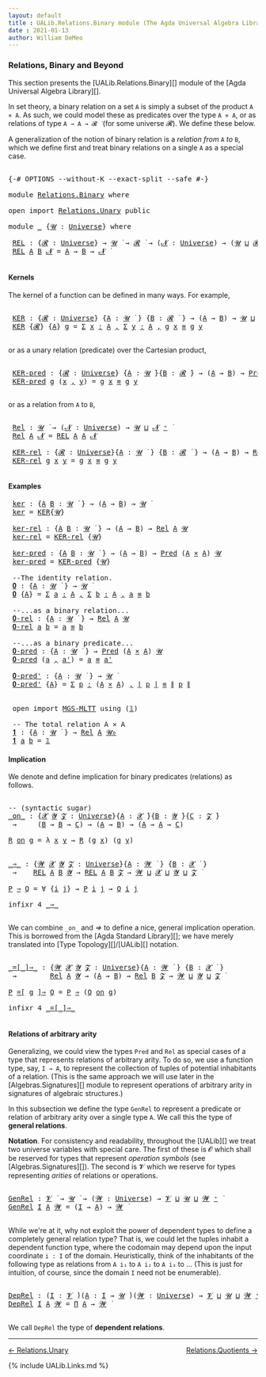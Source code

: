 ```yaml
---
layout: default
title : UALib.Relations.Binary module (The Agda Universal Algebra Library)
date : 2021-01-13
author: William DeMeo
---
```


### <a id="relations-binary-and-higher">Relations, Binary and Beyond</a>

This section presents the [UALib.Relations.Binary][] module of the [Agda Universal Algebra Library][].

In set theory, a binary relation on a set `A` is simply a subset of the product `A × A`.  As such, we could model these as predicates over the type `A × A`, or as relations of type `A → A → 𝓡 ̇` (for some universe 𝓡). We define these below.

A generalization of the notion of binary relation is a *relation from* `A` *to* `B`, which we define first and treat binary relations on a single `A` as a special case.

<pre class="Agda">

<a id="745" class="Symbol">{-#</a> <a id="749" class="Keyword">OPTIONS</a> <a id="757" class="Pragma">--without-K</a> <a id="769" class="Pragma">--exact-split</a> <a id="783" class="Pragma">--safe</a> <a id="790" class="Symbol">#-}</a>

<a id="795" class="Keyword">module</a> <a id="802" href="Relations.Binary.html" class="Module">Relations.Binary</a> <a id="819" class="Keyword">where</a>

<a id="826" class="Keyword">open</a> <a id="831" class="Keyword">import</a> <a id="838" href="Relations.Unary.html" class="Module">Relations.Unary</a> <a id="854" class="Keyword">public</a>

<a id="862" class="Keyword">module</a> <a id="869" href="Relations.Binary.html#869" class="Module">_</a> <a id="871" class="Symbol">{</a><a id="872" href="Relations.Binary.html#872" class="Bound">𝓤</a> <a id="874" class="Symbol">:</a> <a id="876" href="Agda.Primitive.html#423" class="Postulate">Universe</a><a id="884" class="Symbol">}</a> <a id="886" class="Keyword">where</a>

 <a id="894" href="Relations.Binary.html#894" class="Function">REL</a> <a id="898" class="Symbol">:</a> <a id="900" class="Symbol">{</a><a id="901" href="Relations.Binary.html#901" class="Bound">𝓡</a> <a id="903" class="Symbol">:</a> <a id="905" href="Agda.Primitive.html#423" class="Postulate">Universe</a><a id="913" class="Symbol">}</a> <a id="915" class="Symbol">→</a> <a id="917" href="Relations.Binary.html#872" class="Bound">𝓤</a> <a id="919" href="Universes.html#403" class="Function Operator">̇</a> <a id="921" class="Symbol">→</a> <a id="923" href="Relations.Binary.html#901" class="Bound">𝓡</a> <a id="925" href="Universes.html#403" class="Function Operator">̇</a> <a id="927" class="Symbol">→</a> <a id="929" class="Symbol">(</a><a id="930" href="Relations.Binary.html#930" class="Bound">𝓝</a> <a id="932" class="Symbol">:</a> <a id="934" href="Agda.Primitive.html#423" class="Postulate">Universe</a><a id="942" class="Symbol">)</a> <a id="944" class="Symbol">→</a> <a id="946" class="Symbol">(</a><a id="947" href="Relations.Binary.html#872" class="Bound">𝓤</a> <a id="949" href="Agda.Primitive.html#636" class="Primitive Operator">⊔</a> <a id="951" href="Relations.Binary.html#901" class="Bound">𝓡</a> <a id="953" href="Agda.Primitive.html#636" class="Primitive Operator">⊔</a> <a id="955" href="Relations.Binary.html#930" class="Bound">𝓝</a> <a id="957" href="Agda.Primitive.html#606" class="Primitive Operator">⁺</a><a id="958" class="Symbol">)</a> <a id="960" href="Universes.html#403" class="Function Operator">̇</a>
 <a id="963" href="Relations.Binary.html#894" class="Function">REL</a> <a id="967" href="Relations.Binary.html#967" class="Bound">A</a> <a id="969" href="Relations.Binary.html#969" class="Bound">B</a> <a id="971" href="Relations.Binary.html#971" class="Bound">𝓝</a> <a id="973" class="Symbol">=</a> <a id="975" href="Relations.Binary.html#967" class="Bound">A</a> <a id="977" class="Symbol">→</a> <a id="979" href="Relations.Binary.html#969" class="Bound">B</a> <a id="981" class="Symbol">→</a> <a id="983" href="Relations.Binary.html#971" class="Bound">𝓝</a> <a id="985" href="Universes.html#403" class="Function Operator">̇</a>

</pre>


#### <a id="kernels">Kernels</a>

The kernel of a function can be defined in many ways. For example,

<pre class="Agda">

 <a id="1118" href="Relations.Binary.html#1118" class="Function">KER</a> <a id="1122" class="Symbol">:</a> <a id="1124" class="Symbol">{</a><a id="1125" href="Relations.Binary.html#1125" class="Bound">𝓡</a> <a id="1127" class="Symbol">:</a> <a id="1129" href="Agda.Primitive.html#423" class="Postulate">Universe</a><a id="1137" class="Symbol">}</a> <a id="1139" class="Symbol">{</a><a id="1140" href="Relations.Binary.html#1140" class="Bound">A</a> <a id="1142" class="Symbol">:</a> <a id="1144" href="Relations.Binary.html#872" class="Bound">𝓤</a> <a id="1146" href="Universes.html#403" class="Function Operator">̇</a> <a id="1148" class="Symbol">}</a> <a id="1150" class="Symbol">{</a><a id="1151" href="Relations.Binary.html#1151" class="Bound">B</a> <a id="1153" class="Symbol">:</a> <a id="1155" href="Relations.Binary.html#1125" class="Bound">𝓡</a> <a id="1157" href="Universes.html#403" class="Function Operator">̇</a> <a id="1159" class="Symbol">}</a> <a id="1161" class="Symbol">→</a> <a id="1163" class="Symbol">(</a><a id="1164" href="Relations.Binary.html#1140" class="Bound">A</a> <a id="1166" class="Symbol">→</a> <a id="1168" href="Relations.Binary.html#1151" class="Bound">B</a><a id="1169" class="Symbol">)</a> <a id="1171" class="Symbol">→</a> <a id="1173" href="Relations.Binary.html#872" class="Bound">𝓤</a> <a id="1175" href="Agda.Primitive.html#636" class="Primitive Operator">⊔</a> <a id="1177" href="Relations.Binary.html#1125" class="Bound">𝓡</a> <a id="1179" href="Universes.html#403" class="Function Operator">̇</a>
 <a id="1182" href="Relations.Binary.html#1118" class="Function">KER</a> <a id="1186" class="Symbol">{</a><a id="1187" href="Relations.Binary.html#1187" class="Bound">𝓡</a><a id="1188" class="Symbol">}</a> <a id="1190" class="Symbol">{</a><a id="1191" href="Relations.Binary.html#1191" class="Bound">A</a><a id="1192" class="Symbol">}</a> <a id="1194" href="Relations.Binary.html#1194" class="Bound">g</a> <a id="1196" class="Symbol">=</a> <a id="1198" href="MGS-MLTT.html#3074" class="Function">Σ</a> <a id="1200" href="Relations.Binary.html#1200" class="Bound">x</a> <a id="1202" href="MGS-MLTT.html#3074" class="Function">꞉</a> <a id="1204" href="Relations.Binary.html#1191" class="Bound">A</a> <a id="1206" href="MGS-MLTT.html#3074" class="Function">,</a> <a id="1208" href="MGS-MLTT.html#3074" class="Function">Σ</a> <a id="1210" href="Relations.Binary.html#1210" class="Bound">y</a> <a id="1212" href="MGS-MLTT.html#3074" class="Function">꞉</a> <a id="1214" href="Relations.Binary.html#1191" class="Bound">A</a> <a id="1216" href="MGS-MLTT.html#3074" class="Function">,</a> <a id="1218" href="Relations.Binary.html#1194" class="Bound">g</a> <a id="1220" href="Relations.Binary.html#1200" class="Bound">x</a> <a id="1222" href="Prelude.Inverses.html#620" class="Datatype Operator">≡</a> <a id="1224" href="Relations.Binary.html#1194" class="Bound">g</a> <a id="1226" href="Relations.Binary.html#1210" class="Bound">y</a>

</pre>

or as a unary relation (predicate) over the Cartesian product,

<pre class="Agda">

 <a id="1320" href="Relations.Binary.html#1320" class="Function">KER-pred</a> <a id="1329" class="Symbol">:</a> <a id="1331" class="Symbol">{</a><a id="1332" href="Relations.Binary.html#1332" class="Bound">𝓡</a> <a id="1334" class="Symbol">:</a> <a id="1336" href="Agda.Primitive.html#423" class="Postulate">Universe</a><a id="1344" class="Symbol">}</a> <a id="1346" class="Symbol">{</a><a id="1347" href="Relations.Binary.html#1347" class="Bound">A</a> <a id="1349" class="Symbol">:</a> <a id="1351" href="Relations.Binary.html#872" class="Bound">𝓤</a> <a id="1353" href="Universes.html#403" class="Function Operator">̇</a><a id="1354" class="Symbol">}{</a><a id="1356" href="Relations.Binary.html#1356" class="Bound">B</a> <a id="1358" class="Symbol">:</a> <a id="1360" href="Relations.Binary.html#1332" class="Bound">𝓡</a> <a id="1362" href="Universes.html#403" class="Function Operator">̇</a><a id="1363" class="Symbol">}</a> <a id="1365" class="Symbol">→</a> <a id="1367" class="Symbol">(</a><a id="1368" href="Relations.Binary.html#1347" class="Bound">A</a> <a id="1370" class="Symbol">→</a> <a id="1372" href="Relations.Binary.html#1356" class="Bound">B</a><a id="1373" class="Symbol">)</a> <a id="1375" class="Symbol">→</a> <a id="1377" href="Relations.Unary.html#1062" class="Function">Pred</a> <a id="1382" class="Symbol">(</a><a id="1383" href="Relations.Binary.html#1347" class="Bound">A</a> <a id="1385" href="MGS-MLTT.html#3515" class="Function Operator">×</a> <a id="1387" href="Relations.Binary.html#1347" class="Bound">A</a><a id="1388" class="Symbol">)</a> <a id="1390" href="Relations.Binary.html#1332" class="Bound">𝓡</a>
 <a id="1393" href="Relations.Binary.html#1320" class="Function">KER-pred</a> <a id="1402" href="Relations.Binary.html#1402" class="Bound">g</a> <a id="1404" class="Symbol">(</a><a id="1405" href="Relations.Binary.html#1405" class="Bound">x</a> <a id="1407" href="Prelude.Equality.html#463" class="InductiveConstructor Operator">,</a> <a id="1409" href="Relations.Binary.html#1409" class="Bound">y</a><a id="1410" class="Symbol">)</a> <a id="1412" class="Symbol">=</a> <a id="1414" href="Relations.Binary.html#1402" class="Bound">g</a> <a id="1416" href="Relations.Binary.html#1405" class="Bound">x</a> <a id="1418" href="Prelude.Inverses.html#620" class="Datatype Operator">≡</a> <a id="1420" href="Relations.Binary.html#1402" class="Bound">g</a> <a id="1422" href="Relations.Binary.html#1409" class="Bound">y</a>

</pre>

or as a relation from `A` to `B`,

<pre class="Agda">

 <a id="1487" href="Relations.Binary.html#1487" class="Function">Rel</a> <a id="1491" class="Symbol">:</a> <a id="1493" href="Relations.Binary.html#872" class="Bound">𝓤</a> <a id="1495" href="Universes.html#403" class="Function Operator">̇</a> <a id="1497" class="Symbol">→</a> <a id="1499" class="Symbol">(</a><a id="1500" href="Relations.Binary.html#1500" class="Bound">𝓝</a> <a id="1502" class="Symbol">:</a> <a id="1504" href="Agda.Primitive.html#423" class="Postulate">Universe</a><a id="1512" class="Symbol">)</a> <a id="1514" class="Symbol">→</a> <a id="1516" href="Relations.Binary.html#872" class="Bound">𝓤</a> <a id="1518" href="Agda.Primitive.html#636" class="Primitive Operator">⊔</a> <a id="1520" href="Relations.Binary.html#1500" class="Bound">𝓝</a> <a id="1522" href="Agda.Primitive.html#606" class="Primitive Operator">⁺</a> <a id="1524" href="Universes.html#403" class="Function Operator">̇</a>
 <a id="1527" href="Relations.Binary.html#1487" class="Function">Rel</a> <a id="1531" href="Relations.Binary.html#1531" class="Bound">A</a> <a id="1533" href="Relations.Binary.html#1533" class="Bound">𝓝</a> <a id="1535" class="Symbol">=</a> <a id="1537" href="Relations.Binary.html#894" class="Function">REL</a> <a id="1541" href="Relations.Binary.html#1531" class="Bound">A</a> <a id="1543" href="Relations.Binary.html#1531" class="Bound">A</a> <a id="1545" href="Relations.Binary.html#1533" class="Bound">𝓝</a>

 <a id="1549" href="Relations.Binary.html#1549" class="Function">KER-rel</a> <a id="1557" class="Symbol">:</a> <a id="1559" class="Symbol">{</a><a id="1560" href="Relations.Binary.html#1560" class="Bound">𝓡</a> <a id="1562" class="Symbol">:</a> <a id="1564" href="Agda.Primitive.html#423" class="Postulate">Universe</a><a id="1572" class="Symbol">}{</a><a id="1574" href="Relations.Binary.html#1574" class="Bound">A</a> <a id="1576" class="Symbol">:</a> <a id="1578" href="Relations.Binary.html#872" class="Bound">𝓤</a> <a id="1580" href="Universes.html#403" class="Function Operator">̇</a> <a id="1582" class="Symbol">}</a> <a id="1584" class="Symbol">{</a><a id="1585" href="Relations.Binary.html#1585" class="Bound">B</a> <a id="1587" class="Symbol">:</a> <a id="1589" href="Relations.Binary.html#1560" class="Bound">𝓡</a> <a id="1591" href="Universes.html#403" class="Function Operator">̇</a> <a id="1593" class="Symbol">}</a> <a id="1595" class="Symbol">→</a> <a id="1597" class="Symbol">(</a><a id="1598" href="Relations.Binary.html#1574" class="Bound">A</a> <a id="1600" class="Symbol">→</a> <a id="1602" href="Relations.Binary.html#1585" class="Bound">B</a><a id="1603" class="Symbol">)</a> <a id="1605" class="Symbol">→</a> <a id="1607" href="Relations.Binary.html#1487" class="Function">Rel</a> <a id="1611" href="Relations.Binary.html#1574" class="Bound">A</a> <a id="1613" href="Relations.Binary.html#1560" class="Bound">𝓡</a>
 <a id="1616" href="Relations.Binary.html#1549" class="Function">KER-rel</a> <a id="1624" href="Relations.Binary.html#1624" class="Bound">g</a> <a id="1626" href="Relations.Binary.html#1626" class="Bound">x</a> <a id="1628" href="Relations.Binary.html#1628" class="Bound">y</a> <a id="1630" class="Symbol">=</a> <a id="1632" href="Relations.Binary.html#1624" class="Bound">g</a> <a id="1634" href="Relations.Binary.html#1626" class="Bound">x</a> <a id="1636" href="Prelude.Inverses.html#620" class="Datatype Operator">≡</a> <a id="1638" href="Relations.Binary.html#1624" class="Bound">g</a> <a id="1640" href="Relations.Binary.html#1628" class="Bound">y</a>

</pre>

#### <a id="examples">Examples</a>

<pre class="Agda">
 <a id="1705" href="Relations.Binary.html#1705" class="Function">ker</a> <a id="1709" class="Symbol">:</a> <a id="1711" class="Symbol">{</a><a id="1712" href="Relations.Binary.html#1712" class="Bound">A</a> <a id="1714" href="Relations.Binary.html#1714" class="Bound">B</a> <a id="1716" class="Symbol">:</a> <a id="1718" href="Relations.Binary.html#872" class="Bound">𝓤</a> <a id="1720" href="Universes.html#403" class="Function Operator">̇</a> <a id="1722" class="Symbol">}</a> <a id="1724" class="Symbol">→</a> <a id="1726" class="Symbol">(</a><a id="1727" href="Relations.Binary.html#1712" class="Bound">A</a> <a id="1729" class="Symbol">→</a> <a id="1731" href="Relations.Binary.html#1714" class="Bound">B</a><a id="1732" class="Symbol">)</a> <a id="1734" class="Symbol">→</a> <a id="1736" href="Relations.Binary.html#872" class="Bound">𝓤</a> <a id="1738" href="Universes.html#403" class="Function Operator">̇</a>
 <a id="1741" href="Relations.Binary.html#1705" class="Function">ker</a> <a id="1745" class="Symbol">=</a> <a id="1747" href="Relations.Binary.html#1118" class="Function">KER</a><a id="1750" class="Symbol">{</a><a id="1751" href="Relations.Binary.html#872" class="Bound">𝓤</a><a id="1752" class="Symbol">}</a>

 <a id="1756" href="Relations.Binary.html#1756" class="Function">ker-rel</a> <a id="1764" class="Symbol">:</a> <a id="1766" class="Symbol">{</a><a id="1767" href="Relations.Binary.html#1767" class="Bound">A</a> <a id="1769" href="Relations.Binary.html#1769" class="Bound">B</a> <a id="1771" class="Symbol">:</a> <a id="1773" href="Relations.Binary.html#872" class="Bound">𝓤</a> <a id="1775" href="Universes.html#403" class="Function Operator">̇</a> <a id="1777" class="Symbol">}</a> <a id="1779" class="Symbol">→</a> <a id="1781" class="Symbol">(</a><a id="1782" href="Relations.Binary.html#1767" class="Bound">A</a> <a id="1784" class="Symbol">→</a> <a id="1786" href="Relations.Binary.html#1769" class="Bound">B</a><a id="1787" class="Symbol">)</a> <a id="1789" class="Symbol">→</a> <a id="1791" href="Relations.Binary.html#1487" class="Function">Rel</a> <a id="1795" href="Relations.Binary.html#1767" class="Bound">A</a> <a id="1797" href="Relations.Binary.html#872" class="Bound">𝓤</a>
 <a id="1800" href="Relations.Binary.html#1756" class="Function">ker-rel</a> <a id="1808" class="Symbol">=</a> <a id="1810" href="Relations.Binary.html#1549" class="Function">KER-rel</a> <a id="1818" class="Symbol">{</a><a id="1819" href="Relations.Binary.html#872" class="Bound">𝓤</a><a id="1820" class="Symbol">}</a>

 <a id="1824" href="Relations.Binary.html#1824" class="Function">ker-pred</a> <a id="1833" class="Symbol">:</a> <a id="1835" class="Symbol">{</a><a id="1836" href="Relations.Binary.html#1836" class="Bound">A</a> <a id="1838" href="Relations.Binary.html#1838" class="Bound">B</a> <a id="1840" class="Symbol">:</a> <a id="1842" href="Relations.Binary.html#872" class="Bound">𝓤</a> <a id="1844" href="Universes.html#403" class="Function Operator">̇</a> <a id="1846" class="Symbol">}</a> <a id="1848" class="Symbol">→</a> <a id="1850" class="Symbol">(</a><a id="1851" href="Relations.Binary.html#1836" class="Bound">A</a> <a id="1853" class="Symbol">→</a> <a id="1855" href="Relations.Binary.html#1838" class="Bound">B</a><a id="1856" class="Symbol">)</a> <a id="1858" class="Symbol">→</a> <a id="1860" href="Relations.Unary.html#1062" class="Function">Pred</a> <a id="1865" class="Symbol">(</a><a id="1866" href="Relations.Binary.html#1836" class="Bound">A</a> <a id="1868" href="MGS-MLTT.html#3515" class="Function Operator">×</a> <a id="1870" href="Relations.Binary.html#1836" class="Bound">A</a><a id="1871" class="Symbol">)</a> <a id="1873" href="Relations.Binary.html#872" class="Bound">𝓤</a>
 <a id="1876" href="Relations.Binary.html#1824" class="Function">ker-pred</a> <a id="1885" class="Symbol">=</a> <a id="1887" href="Relations.Binary.html#1320" class="Function">KER-pred</a> <a id="1896" class="Symbol">{</a><a id="1897" href="Relations.Binary.html#872" class="Bound">𝓤</a><a id="1898" class="Symbol">}</a>

 <a id="1902" class="Comment">--The identity relation.</a>
 <a id="1928" href="Relations.Binary.html#1928" class="Function">𝟎</a> <a id="1930" class="Symbol">:</a> <a id="1932" class="Symbol">{</a><a id="1933" href="Relations.Binary.html#1933" class="Bound">A</a> <a id="1935" class="Symbol">:</a> <a id="1937" href="Relations.Binary.html#872" class="Bound">𝓤</a> <a id="1939" href="Universes.html#403" class="Function Operator">̇</a> <a id="1941" class="Symbol">}</a> <a id="1943" class="Symbol">→</a> <a id="1945" href="Relations.Binary.html#872" class="Bound">𝓤</a> <a id="1947" href="Universes.html#403" class="Function Operator">̇</a>
 <a id="1950" href="Relations.Binary.html#1928" class="Function">𝟎</a> <a id="1952" class="Symbol">{</a><a id="1953" href="Relations.Binary.html#1953" class="Bound">A</a><a id="1954" class="Symbol">}</a> <a id="1956" class="Symbol">=</a> <a id="1958" href="MGS-MLTT.html#3074" class="Function">Σ</a> <a id="1960" href="Relations.Binary.html#1960" class="Bound">a</a> <a id="1962" href="MGS-MLTT.html#3074" class="Function">꞉</a> <a id="1964" href="Relations.Binary.html#1953" class="Bound">A</a> <a id="1966" href="MGS-MLTT.html#3074" class="Function">,</a> <a id="1968" href="MGS-MLTT.html#3074" class="Function">Σ</a> <a id="1970" href="Relations.Binary.html#1970" class="Bound">b</a> <a id="1972" href="MGS-MLTT.html#3074" class="Function">꞉</a> <a id="1974" href="Relations.Binary.html#1953" class="Bound">A</a> <a id="1976" href="MGS-MLTT.html#3074" class="Function">,</a> <a id="1978" href="Relations.Binary.html#1960" class="Bound">a</a> <a id="1980" href="Prelude.Inverses.html#620" class="Datatype Operator">≡</a> <a id="1982" href="Relations.Binary.html#1970" class="Bound">b</a>

 <a id="1986" class="Comment">--...as a binary relation...</a>
 <a id="2016" href="Relations.Binary.html#2016" class="Function">𝟎-rel</a> <a id="2022" class="Symbol">:</a> <a id="2024" class="Symbol">{</a><a id="2025" href="Relations.Binary.html#2025" class="Bound">A</a> <a id="2027" class="Symbol">:</a> <a id="2029" href="Relations.Binary.html#872" class="Bound">𝓤</a> <a id="2031" href="Universes.html#403" class="Function Operator">̇</a> <a id="2033" class="Symbol">}</a> <a id="2035" class="Symbol">→</a> <a id="2037" href="Relations.Binary.html#1487" class="Function">Rel</a> <a id="2041" href="Relations.Binary.html#2025" class="Bound">A</a> <a id="2043" href="Relations.Binary.html#872" class="Bound">𝓤</a>
 <a id="2046" href="Relations.Binary.html#2016" class="Function">𝟎-rel</a> <a id="2052" href="Relations.Binary.html#2052" class="Bound">a</a> <a id="2054" href="Relations.Binary.html#2054" class="Bound">b</a> <a id="2056" class="Symbol">=</a> <a id="2058" href="Relations.Binary.html#2052" class="Bound">a</a> <a id="2060" href="Prelude.Inverses.html#620" class="Datatype Operator">≡</a> <a id="2062" href="Relations.Binary.html#2054" class="Bound">b</a>

 <a id="2066" class="Comment">--...as a binary predicate...</a>
 <a id="2097" href="Relations.Binary.html#2097" class="Function">𝟎-pred</a> <a id="2104" class="Symbol">:</a> <a id="2106" class="Symbol">{</a><a id="2107" href="Relations.Binary.html#2107" class="Bound">A</a> <a id="2109" class="Symbol">:</a> <a id="2111" href="Relations.Binary.html#872" class="Bound">𝓤</a> <a id="2113" href="Universes.html#403" class="Function Operator">̇</a> <a id="2115" class="Symbol">}</a> <a id="2117" class="Symbol">→</a> <a id="2119" href="Relations.Unary.html#1062" class="Function">Pred</a> <a id="2124" class="Symbol">(</a><a id="2125" href="Relations.Binary.html#2107" class="Bound">A</a> <a id="2127" href="MGS-MLTT.html#3515" class="Function Operator">×</a> <a id="2129" href="Relations.Binary.html#2107" class="Bound">A</a><a id="2130" class="Symbol">)</a> <a id="2132" href="Relations.Binary.html#872" class="Bound">𝓤</a>
 <a id="2135" href="Relations.Binary.html#2097" class="Function">𝟎-pred</a> <a id="2142" class="Symbol">(</a><a id="2143" href="Relations.Binary.html#2143" class="Bound">a</a> <a id="2145" href="Prelude.Equality.html#463" class="InductiveConstructor Operator">,</a> <a id="2147" href="Relations.Binary.html#2147" class="Bound">a&#39;</a><a id="2149" class="Symbol">)</a> <a id="2151" class="Symbol">=</a> <a id="2153" href="Relations.Binary.html#2143" class="Bound">a</a> <a id="2155" href="Prelude.Inverses.html#620" class="Datatype Operator">≡</a> <a id="2157" href="Relations.Binary.html#2147" class="Bound">a&#39;</a>

 <a id="2162" href="Relations.Binary.html#2162" class="Function">𝟎-pred&#39;</a> <a id="2170" class="Symbol">:</a> <a id="2172" class="Symbol">{</a><a id="2173" href="Relations.Binary.html#2173" class="Bound">A</a> <a id="2175" class="Symbol">:</a> <a id="2177" href="Relations.Binary.html#872" class="Bound">𝓤</a> <a id="2179" href="Universes.html#403" class="Function Operator">̇</a> <a id="2181" class="Symbol">}</a> <a id="2183" class="Symbol">→</a> <a id="2185" href="Relations.Binary.html#872" class="Bound">𝓤</a> <a id="2187" href="Universes.html#403" class="Function Operator">̇</a>
 <a id="2190" href="Relations.Binary.html#2162" class="Function">𝟎-pred&#39;</a> <a id="2198" class="Symbol">{</a><a id="2199" href="Relations.Binary.html#2199" class="Bound">A</a><a id="2200" class="Symbol">}</a> <a id="2202" class="Symbol">=</a> <a id="2204" href="MGS-MLTT.html#3074" class="Function">Σ</a> <a id="2206" href="Relations.Binary.html#2206" class="Bound">p</a> <a id="2208" href="MGS-MLTT.html#3074" class="Function">꞉</a> <a id="2210" class="Symbol">(</a><a id="2211" href="Relations.Binary.html#2199" class="Bound">A</a> <a id="2213" href="MGS-MLTT.html#3515" class="Function Operator">×</a> <a id="2215" href="Relations.Binary.html#2199" class="Bound">A</a><a id="2216" class="Symbol">)</a> <a id="2218" href="MGS-MLTT.html#3074" class="Function">,</a> <a id="2220" href="Prelude.Preliminaries.html#13569" class="Function Operator">∣</a> <a id="2222" href="Relations.Binary.html#2206" class="Bound">p</a> <a id="2224" href="Prelude.Preliminaries.html#13569" class="Function Operator">∣</a> <a id="2226" href="Prelude.Inverses.html#620" class="Datatype Operator">≡</a> <a id="2228" href="Prelude.Preliminaries.html#13647" class="Function Operator">∥</a> <a id="2230" href="Relations.Binary.html#2206" class="Bound">p</a> <a id="2232" href="Prelude.Preliminaries.html#13647" class="Function Operator">∥</a>


 <a id="2237" class="Keyword">open</a> <a id="2242" class="Keyword">import</a> <a id="2249" href="MGS-MLTT.html" class="Module">MGS-MLTT</a> <a id="2258" class="Keyword">using</a> <a id="2264" class="Symbol">(</a><a id="2265" href="MGS-MLTT.html#408" class="Function">𝟙</a><a id="2266" class="Symbol">)</a>

 <a id="2270" class="Comment">-- The total relation A × A</a>
 <a id="2299" href="Relations.Binary.html#2299" class="Function">𝟏</a> <a id="2301" class="Symbol">:</a> <a id="2303" class="Symbol">{</a><a id="2304" href="Relations.Binary.html#2304" class="Bound">A</a> <a id="2306" class="Symbol">:</a> <a id="2308" href="Relations.Binary.html#872" class="Bound">𝓤</a> <a id="2310" href="Universes.html#403" class="Function Operator">̇</a> <a id="2312" class="Symbol">}</a> <a id="2314" class="Symbol">→</a> <a id="2316" href="Relations.Binary.html#1487" class="Function">Rel</a> <a id="2320" href="Relations.Binary.html#2304" class="Bound">A</a> <a id="2322" href="Agda.Primitive.html#590" class="Primitive">𝓤₀</a>
 <a id="2326" href="Relations.Binary.html#2299" class="Function">𝟏</a> <a id="2328" href="Relations.Binary.html#2328" class="Bound">a</a> <a id="2330" href="Relations.Binary.html#2330" class="Bound">b</a> <a id="2332" class="Symbol">=</a> <a id="2334" href="MGS-MLTT.html#408" class="Function">𝟙</a>
</pre>



#### <a id="implication">Implication</a>

We denote and define implication for binary predicates (relations) as follows.

<pre class="Agda">

<a id="2486" class="Comment">-- (syntactic sugar)</a>
<a id="_on_"></a><a id="2507" href="Relations.Binary.html#2507" class="Function Operator">_on_</a> <a id="2512" class="Symbol">:</a> <a id="2514" class="Symbol">{</a><a id="2515" href="Relations.Binary.html#2515" class="Bound">𝓧</a> <a id="2517" href="Relations.Binary.html#2517" class="Bound">𝓨</a> <a id="2519" href="Relations.Binary.html#2519" class="Bound">𝓩</a> <a id="2521" class="Symbol">:</a> <a id="2523" href="Agda.Primitive.html#423" class="Postulate">Universe</a><a id="2531" class="Symbol">}{</a><a id="2533" href="Relations.Binary.html#2533" class="Bound">A</a> <a id="2535" class="Symbol">:</a> <a id="2537" href="Relations.Binary.html#2515" class="Bound">𝓧</a> <a id="2539" href="Universes.html#403" class="Function Operator">̇</a><a id="2540" class="Symbol">}{</a><a id="2542" href="Relations.Binary.html#2542" class="Bound">B</a> <a id="2544" class="Symbol">:</a> <a id="2546" href="Relations.Binary.html#2517" class="Bound">𝓨</a> <a id="2548" href="Universes.html#403" class="Function Operator">̇</a><a id="2549" class="Symbol">}{</a><a id="2551" href="Relations.Binary.html#2551" class="Bound">C</a> <a id="2553" class="Symbol">:</a> <a id="2555" href="Relations.Binary.html#2519" class="Bound">𝓩</a> <a id="2557" href="Universes.html#403" class="Function Operator">̇</a><a id="2558" class="Symbol">}</a>
 <a id="2561" class="Symbol">→</a>     <a id="2567" class="Symbol">(</a><a id="2568" href="Relations.Binary.html#2542" class="Bound">B</a> <a id="2570" class="Symbol">→</a> <a id="2572" href="Relations.Binary.html#2542" class="Bound">B</a> <a id="2574" class="Symbol">→</a> <a id="2576" href="Relations.Binary.html#2551" class="Bound">C</a><a id="2577" class="Symbol">)</a> <a id="2579" class="Symbol">→</a> <a id="2581" class="Symbol">(</a><a id="2582" href="Relations.Binary.html#2533" class="Bound">A</a> <a id="2584" class="Symbol">→</a> <a id="2586" href="Relations.Binary.html#2542" class="Bound">B</a><a id="2587" class="Symbol">)</a> <a id="2589" class="Symbol">→</a> <a id="2591" class="Symbol">(</a><a id="2592" href="Relations.Binary.html#2533" class="Bound">A</a> <a id="2594" class="Symbol">→</a> <a id="2596" href="Relations.Binary.html#2533" class="Bound">A</a> <a id="2598" class="Symbol">→</a> <a id="2600" href="Relations.Binary.html#2551" class="Bound">C</a><a id="2601" class="Symbol">)</a>

<a id="2604" href="Relations.Binary.html#2604" class="Bound">R</a> <a id="2606" href="Relations.Binary.html#2507" class="Function Operator">on</a> <a id="2609" href="Relations.Binary.html#2609" class="Bound">g</a> <a id="2611" class="Symbol">=</a> <a id="2613" class="Symbol">λ</a> <a id="2615" href="Relations.Binary.html#2615" class="Bound">x</a> <a id="2617" href="Relations.Binary.html#2617" class="Bound">y</a> <a id="2619" class="Symbol">→</a> <a id="2621" href="Relations.Binary.html#2604" class="Bound">R</a> <a id="2623" class="Symbol">(</a><a id="2624" href="Relations.Binary.html#2609" class="Bound">g</a> <a id="2626" href="Relations.Binary.html#2615" class="Bound">x</a><a id="2627" class="Symbol">)</a> <a id="2629" class="Symbol">(</a><a id="2630" href="Relations.Binary.html#2609" class="Bound">g</a> <a id="2632" href="Relations.Binary.html#2617" class="Bound">y</a><a id="2633" class="Symbol">)</a>


<a id="_⇒_"></a><a id="2637" href="Relations.Binary.html#2637" class="Function Operator">_⇒_</a> <a id="2641" class="Symbol">:</a> <a id="2643" class="Symbol">{</a><a id="2644" href="Relations.Binary.html#2644" class="Bound">𝓦</a> <a id="2646" href="Relations.Binary.html#2646" class="Bound">𝓧</a> <a id="2648" href="Relations.Binary.html#2648" class="Bound">𝓨</a> <a id="2650" href="Relations.Binary.html#2650" class="Bound">𝓩</a> <a id="2652" class="Symbol">:</a> <a id="2654" href="Agda.Primitive.html#423" class="Postulate">Universe</a><a id="2662" class="Symbol">}{</a><a id="2664" href="Relations.Binary.html#2664" class="Bound">A</a> <a id="2666" class="Symbol">:</a> <a id="2668" href="Relations.Binary.html#2644" class="Bound">𝓦</a> <a id="2670" href="Universes.html#403" class="Function Operator">̇</a> <a id="2672" class="Symbol">}</a> <a id="2674" class="Symbol">{</a><a id="2675" href="Relations.Binary.html#2675" class="Bound">B</a> <a id="2677" class="Symbol">:</a> <a id="2679" href="Relations.Binary.html#2646" class="Bound">𝓧</a> <a id="2681" href="Universes.html#403" class="Function Operator">̇</a> <a id="2683" class="Symbol">}</a>
 <a id="2686" class="Symbol">→</a>    <a id="2691" href="Relations.Binary.html#894" class="Function">REL</a> <a id="2695" href="Relations.Binary.html#2664" class="Bound">A</a> <a id="2697" href="Relations.Binary.html#2675" class="Bound">B</a> <a id="2699" href="Relations.Binary.html#2648" class="Bound">𝓨</a> <a id="2701" class="Symbol">→</a> <a id="2703" href="Relations.Binary.html#894" class="Function">REL</a> <a id="2707" href="Relations.Binary.html#2664" class="Bound">A</a> <a id="2709" href="Relations.Binary.html#2675" class="Bound">B</a> <a id="2711" href="Relations.Binary.html#2650" class="Bound">𝓩</a> <a id="2713" class="Symbol">→</a> <a id="2715" href="Relations.Binary.html#2644" class="Bound">𝓦</a> <a id="2717" href="Agda.Primitive.html#636" class="Primitive Operator">⊔</a> <a id="2719" href="Relations.Binary.html#2646" class="Bound">𝓧</a> <a id="2721" href="Agda.Primitive.html#636" class="Primitive Operator">⊔</a> <a id="2723" href="Relations.Binary.html#2648" class="Bound">𝓨</a> <a id="2725" href="Agda.Primitive.html#636" class="Primitive Operator">⊔</a> <a id="2727" href="Relations.Binary.html#2650" class="Bound">𝓩</a> <a id="2729" href="Universes.html#403" class="Function Operator">̇</a>

<a id="2732" href="Relations.Binary.html#2732" class="Bound">P</a> <a id="2734" href="Relations.Binary.html#2637" class="Function Operator">⇒</a> <a id="2736" href="Relations.Binary.html#2736" class="Bound">Q</a> <a id="2738" class="Symbol">=</a> <a id="2740" class="Symbol">∀</a> <a id="2742" class="Symbol">{</a><a id="2743" href="Relations.Binary.html#2743" class="Bound">i</a> <a id="2745" href="Relations.Binary.html#2745" class="Bound">j</a><a id="2746" class="Symbol">}</a> <a id="2748" class="Symbol">→</a> <a id="2750" href="Relations.Binary.html#2732" class="Bound">P</a> <a id="2752" href="Relations.Binary.html#2743" class="Bound">i</a> <a id="2754" href="Relations.Binary.html#2745" class="Bound">j</a> <a id="2756" class="Symbol">→</a> <a id="2758" href="Relations.Binary.html#2736" class="Bound">Q</a> <a id="2760" href="Relations.Binary.html#2743" class="Bound">i</a> <a id="2762" href="Relations.Binary.html#2745" class="Bound">j</a>

<a id="2765" class="Keyword">infixr</a> <a id="2772" class="Number">4</a> <a id="2774" href="Relations.Binary.html#2637" class="Function Operator">_⇒_</a>

</pre>

We can combine `_on_` and _⇒_ to define a nice, general implication operation. This is borrowed from the [Agda Standard Library][]; we have merely translated into [Type Topology][]/[UALib][] notation.

<pre class="Agda">

<a id="_=[_]⇒_"></a><a id="3007" href="Relations.Binary.html#3007" class="Function Operator">_=[_]⇒_</a> <a id="3015" class="Symbol">:</a> <a id="3017" class="Symbol">{</a><a id="3018" href="Relations.Binary.html#3018" class="Bound">𝓦</a> <a id="3020" href="Relations.Binary.html#3020" class="Bound">𝓧</a> <a id="3022" href="Relations.Binary.html#3022" class="Bound">𝓨</a> <a id="3024" href="Relations.Binary.html#3024" class="Bound">𝓩</a> <a id="3026" class="Symbol">:</a> <a id="3028" href="Agda.Primitive.html#423" class="Postulate">Universe</a><a id="3036" class="Symbol">}{</a><a id="3038" href="Relations.Binary.html#3038" class="Bound">A</a> <a id="3040" class="Symbol">:</a> <a id="3042" href="Relations.Binary.html#3018" class="Bound">𝓦</a> <a id="3044" href="Universes.html#403" class="Function Operator">̇</a> <a id="3046" class="Symbol">}</a> <a id="3048" class="Symbol">{</a><a id="3049" href="Relations.Binary.html#3049" class="Bound">B</a> <a id="3051" class="Symbol">:</a> <a id="3053" href="Relations.Binary.html#3020" class="Bound">𝓧</a> <a id="3055" href="Universes.html#403" class="Function Operator">̇</a> <a id="3057" class="Symbol">}</a>
 <a id="3060" class="Symbol">→</a>        <a id="3069" href="Relations.Binary.html#1487" class="Function">Rel</a> <a id="3073" href="Relations.Binary.html#3038" class="Bound">A</a> <a id="3075" href="Relations.Binary.html#3022" class="Bound">𝓨</a> <a id="3077" class="Symbol">→</a> <a id="3079" class="Symbol">(</a><a id="3080" href="Relations.Binary.html#3038" class="Bound">A</a> <a id="3082" class="Symbol">→</a> <a id="3084" href="Relations.Binary.html#3049" class="Bound">B</a><a id="3085" class="Symbol">)</a> <a id="3087" class="Symbol">→</a> <a id="3089" href="Relations.Binary.html#1487" class="Function">Rel</a> <a id="3093" href="Relations.Binary.html#3049" class="Bound">B</a> <a id="3095" href="Relations.Binary.html#3024" class="Bound">𝓩</a> <a id="3097" class="Symbol">→</a> <a id="3099" href="Relations.Binary.html#3018" class="Bound">𝓦</a> <a id="3101" href="Agda.Primitive.html#636" class="Primitive Operator">⊔</a> <a id="3103" href="Relations.Binary.html#3022" class="Bound">𝓨</a> <a id="3105" href="Agda.Primitive.html#636" class="Primitive Operator">⊔</a> <a id="3107" href="Relations.Binary.html#3024" class="Bound">𝓩</a> <a id="3109" href="Universes.html#403" class="Function Operator">̇</a>

<a id="3112" href="Relations.Binary.html#3112" class="Bound">P</a> <a id="3114" href="Relations.Binary.html#3007" class="Function Operator">=[</a> <a id="3117" href="Relations.Binary.html#3117" class="Bound">g</a> <a id="3119" href="Relations.Binary.html#3007" class="Function Operator">]⇒</a> <a id="3122" href="Relations.Binary.html#3122" class="Bound">Q</a> <a id="3124" class="Symbol">=</a> <a id="3126" href="Relations.Binary.html#3112" class="Bound">P</a> <a id="3128" href="Relations.Binary.html#2637" class="Function Operator">⇒</a> <a id="3130" class="Symbol">(</a><a id="3131" href="Relations.Binary.html#3122" class="Bound">Q</a> <a id="3133" href="Relations.Binary.html#2507" class="Function Operator">on</a> <a id="3136" href="Relations.Binary.html#3117" class="Bound">g</a><a id="3137" class="Symbol">)</a>

<a id="3140" class="Keyword">infixr</a> <a id="3147" class="Number">4</a> <a id="3149" href="Relations.Binary.html#3007" class="Function Operator">_=[_]⇒_</a>

</pre>


#### <a id="relations-of-arbitrary-arity">Relations of arbitrary arity</a>

Generalizing, we could view the types `Pred` and `Rel` as special cases of a type that represents relations of arbitrary arity.  To do so, we use a function type, say, `I → A`, to represent the collection of tuples of potential inhabitants of a relation. (This is the same approach we will use later in the [Algebras.Signatures][] module to represent operations of arbitrary arity in signatures of algebraic structures.)

In this subsection we define the type `GenRel` to represent a predicate or relation of arbitrary arity over a single type `A`. We call this the type of **general relations**.

**Notation**. For consistency and readability, throughout the [UALib][] we treat two universe variables with special care.  The first of these is 𝓞 which shall be reserved for types that represent *operation symbols* (see [Algebras.Signatures][]). The second is 𝓥 which we reserve for types representing *arities* of relations or operations.

<pre class="Agda">

<a id="GenRel"></a><a id="4202" href="Relations.Binary.html#4202" class="Function">GenRel</a> <a id="4209" class="Symbol">:</a> <a id="4211" href="Universes.html#262" class="Generalizable">𝓥</a> <a id="4213" href="Universes.html#403" class="Function Operator">̇</a> <a id="4215" class="Symbol">→</a> <a id="4217" href="Universes.html#260" class="Generalizable">𝓤</a> <a id="4219" href="Universes.html#403" class="Function Operator">̇</a> <a id="4221" class="Symbol">→</a> <a id="4223" class="Symbol">(</a><a id="4224" href="Relations.Binary.html#4224" class="Bound">𝓦</a> <a id="4226" class="Symbol">:</a> <a id="4228" href="Agda.Primitive.html#423" class="Postulate">Universe</a><a id="4236" class="Symbol">)</a> <a id="4238" class="Symbol">→</a> <a id="4240" href="Universes.html#262" class="Generalizable">𝓥</a> <a id="4242" href="Agda.Primitive.html#636" class="Primitive Operator">⊔</a> <a id="4244" href="Universes.html#260" class="Generalizable">𝓤</a> <a id="4246" href="Agda.Primitive.html#636" class="Primitive Operator">⊔</a> <a id="4248" href="Relations.Binary.html#4224" class="Bound">𝓦</a> <a id="4250" href="Agda.Primitive.html#606" class="Primitive Operator">⁺</a> <a id="4252" href="Universes.html#403" class="Function Operator">̇</a>
<a id="4254" href="Relations.Binary.html#4202" class="Function">GenRel</a> <a id="4261" href="Relations.Binary.html#4261" class="Bound">I</a> <a id="4263" href="Relations.Binary.html#4263" class="Bound">A</a> <a id="4265" href="Relations.Binary.html#4265" class="Bound">𝓦</a> <a id="4267" class="Symbol">=</a> <a id="4269" class="Symbol">(</a><a id="4270" href="Relations.Binary.html#4261" class="Bound">I</a> <a id="4272" class="Symbol">→</a> <a id="4274" href="Relations.Binary.html#4263" class="Bound">A</a><a id="4275" class="Symbol">)</a> <a id="4277" class="Symbol">→</a> <a id="4279" href="Relations.Binary.html#4265" class="Bound">𝓦</a> <a id="4281" href="Universes.html#403" class="Function Operator">̇</a>

</pre>

While we're at it, why not exploit the power of dependent types to define a completely general relation type?  That is, we could let the tuples inhabit a dependent function type, where the codomain may depend upon the input coordinate `i : I` of the domain. Heuristically, think of the inhabitants of the following type as relations from `A i₁` to `A i₂` to `A i₃` to …  (This is just for intuition, of course, since the domain `I` need not be enumerable).

<pre class="Agda">

<a id="DepRel"></a><a id="4768" href="Relations.Binary.html#4768" class="Function">DepRel</a> <a id="4775" class="Symbol">:</a> <a id="4777" class="Symbol">(</a><a id="4778" href="Relations.Binary.html#4778" class="Bound">I</a> <a id="4780" class="Symbol">:</a> <a id="4782" href="Universes.html#262" class="Generalizable">𝓥</a> <a id="4784" href="Universes.html#403" class="Function Operator">̇</a><a id="4785" class="Symbol">)(</a><a id="4787" href="Relations.Binary.html#4787" class="Bound">A</a> <a id="4789" class="Symbol">:</a> <a id="4791" href="Relations.Binary.html#4778" class="Bound">I</a> <a id="4793" class="Symbol">→</a> <a id="4795" href="Universes.html#260" class="Generalizable">𝓤</a> <a id="4797" href="Universes.html#403" class="Function Operator">̇</a><a id="4798" class="Symbol">)(</a><a id="4800" href="Relations.Binary.html#4800" class="Bound">𝓦</a> <a id="4802" class="Symbol">:</a> <a id="4804" href="Agda.Primitive.html#423" class="Postulate">Universe</a><a id="4812" class="Symbol">)</a> <a id="4814" class="Symbol">→</a> <a id="4816" href="Universes.html#262" class="Generalizable">𝓥</a> <a id="4818" href="Agda.Primitive.html#636" class="Primitive Operator">⊔</a> <a id="4820" href="Universes.html#260" class="Generalizable">𝓤</a> <a id="4822" href="Agda.Primitive.html#636" class="Primitive Operator">⊔</a> <a id="4824" href="Relations.Binary.html#4800" class="Bound">𝓦</a> <a id="4826" href="Agda.Primitive.html#606" class="Primitive Operator">⁺</a> <a id="4828" href="Universes.html#403" class="Function Operator">̇</a>
<a id="4830" href="Relations.Binary.html#4768" class="Function">DepRel</a> <a id="4837" href="Relations.Binary.html#4837" class="Bound">I</a> <a id="4839" href="Relations.Binary.html#4839" class="Bound">A</a> <a id="4841" href="Relations.Binary.html#4841" class="Bound">𝓦</a> <a id="4843" class="Symbol">=</a> <a id="4845" href="MGS-MLTT.html#3562" class="Function">Π</a> <a id="4847" href="Relations.Binary.html#4839" class="Bound">A</a> <a id="4849" class="Symbol">→</a> <a id="4851" href="Relations.Binary.html#4841" class="Bound">𝓦</a> <a id="4853" href="Universes.html#403" class="Function Operator">̇</a>

</pre>

We call `DepRel` the type of **dependent relations**.

--------------------------------------

[← Relations.Unary](Relations.Unary.html)
<span style="float:right;">[Relations.Quotients →](Relations.Quotients.html)</span>

{% include UALib.Links.md %}
